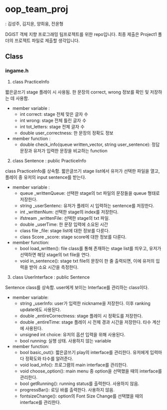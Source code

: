 # oop_team_proj
: 김성주, 김지윤, 양희웅, 전윤형

DGIST 객체 지향 프로그래밍 팀프로젝트를 위한 repo입니다.
최종 제출은 Project1 폴더의 프로젝트 파일로 제출할 생각입니다.

## Class
### ingame.h
1. class PracticeInfo

짧은글쓰기 stage 플레이 시 사용됨. 한 문장의 correct, wrong 정보를 확인 및 저장하는 데 사용함.

- member variable : 
  - int correct: stage 전체 맞은 글자 수
  - int wrong: stage 전체 틀린 글자 수
  - int tot_letters: stage 전체 글자 수
  - double user_correctness: 한 문장의 정확도 정보
- member function : 
  - double check_info(queue <string> written_vector, string user_sentence): 정답 문장과 유저가 입력한 문장을 비교하는 function

2. class Sentence : public PracticeInfo

class PracticeInfo를 상속함. 짧은글쓰기 stage list에서 유저가 선택한 파일을 열고, 플레이 중 유저의 input sentence를 받는다.

- member variable :
  - queue <string> _writtenQueue: 선택한 stage의 txt 파일의 문장들을 queue 형태로 저장한다.
  - string _userSentenc: 유저가 플레이 시 입력하는 sentence를 저장한다.
  - int _writtenNum: 선택한 stage의 index를 저장한다.
  - ifstream _writtenFile: 선택한 stage의 txt 파일.
  - double _userTime: 한 문장 입력에 소요된 시간
  - class file _file: stage list에 대한 정보를 다룬다.
  - class Score _score: stage score에 대한 정보를 다룬다.
- member function:
	- bool load_written(): file class를 통해 존재하는 stage list를 띄우고, 유저가 선택하면 해당 stage의 txt file을 연다.
	- void in_sentence(): stage txt file의 문장이 한 줄 출력되면, 이에 유저의 입력을 받아 소요 시간을 측정한다.
  
 3. class UserInterface : public Sentence
 
 Sentence class를 상속함. user에게 보이는 Interface를 관리하는 class이다. 
 
 - member variable:
	- string _userInfo: user가 입력한 nickname을 저장한다. 이후 ranking update에도 사용된다.
	- double _entireCorrectness: stage 플레이 시 정확도를 저장한다.
	- double _entireTime: stage 플레이 시 전체 경과 시간을 저장한다. 타수 계산에 사용된다.
	- unsigned int choice: 유저의 옵션 입력을 위해 사용된다.
	- bool running: 실행 상태. 사용하지 않는 variable
- member function:
	- bool basic_out(): 짧은글쓰기 play의 interface를 관리한다. 유저에게 입력마다 정확도와 타수를 알려준다.
	- void load_info(): 프로그램의 main interface를 관리한다.
  - void choose_option(): main menu 중 option을 선택했을 때의 interface를 관리한다.
  - bool getRunning(): running status를 출력한다. 사용하지 않음.
  - progressBar(): 로딩 바를 출력한다. 사용하지 않음.
  - fontsizeChange(): option의 Font Size Change를 선택했을 때의 interface를 관리한다.
  
 
